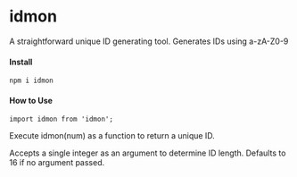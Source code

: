 # idmon

A straightforward unique ID generating tool. Generates IDs using a-zA-Z0-9

#### Install

`npm i idmon`

#### How to Use

`import idmon from 'idmon';`

Execute idmon(num) as a function to return a unique ID.

Accepts a single integer as an argument to determine ID length. Defaults to 16 if no argument passed.
